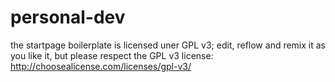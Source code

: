 personal-dev
============


the startpage boilerplate is licensed uner GPL v3;
edit, reflow and remix it as you like it, but please respect the GPL v3 license:
http://choosealicense.com/licenses/gpl-v3/
